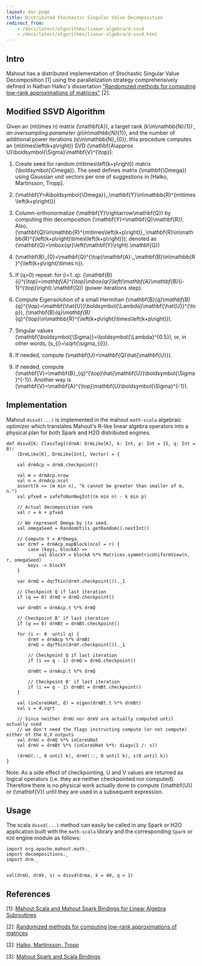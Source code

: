 ```yaml
---
layout: doc-page
title: Distributed Stochastic Singular Value Decomposition  
redirect_from:
    - /docs/latest/algorithms/linear-algebra/d-ssvd
    - /docs/latest/algorithms/linear-algebra/d-ssvd.html
---
```


## Intro

Mahout has a distributed implementation of Stochastic Singular Value Decomposition [1] using the parallelization strategy comprehensively defined in Nathan Halko's dissertation ["Randomized methods for computing low-rank approximations of matrices"](http://amath.colorado.edu/faculty/martinss/Pubs/2012_halko_dissertation.pdf) [2].

## Modified SSVD Algorithm

Given an <foo>\(m\times n\)</foo>
matrix <foo>\(\mathbf{A}\)</foo>, a target rank <foo>\(k\in\mathbb{N}_{1}\)</foo>
, an oversampling parameter <foo>\(p\in\mathbb{N}_{1}\)</foo>, 
and the number of additional power iterations <foo>\(q\in\mathbb{N}_{0}\)</foo>, 
this procedure computes an <foo>\(m\times\left(k+p\right)\)</foo>
SVD <foo>\(\mathbf{A\approx U}\boldsymbol{\Sigma}\mathbf{V}^{\top}\)</foo>:

  1. Create seed for random <foo>\(n\times\left(k+p\right)\)</foo>
  matrix <foo>\(\boldsymbol{\Omega}\)</foo>. The seed defines matrix <foo>\(\mathbf{\Omega}\)</foo>
  using Gaussian unit vectors per one of suggestions in [Halko, Martinsson, Tropp].

  2. <foo>\(\mathbf{Y=A\boldsymbol{\Omega}},\,\mathbf{Y}\in\mathbb{R}^{m\times\left(k+p\right)}\)</foo>
 
  3. Column-orthonormalize <foo>\(\mathbf{Y}\rightarrow\mathbf{Q}\)</foo>
  by computing thin decomposition <foo>\(\mathbf{Y}=\mathbf{Q}\mathbf{R}\)</foo>.
  Also, <foo>\(\mathbf{Q}\in\mathbb{R}^{m\times\left(k+p\right)},\,\mathbf{R}\in\mathbb{R}^{\left(k+p\right)\times\left(k+p\right)}\)</foo>; denoted as <foo>\(\mathbf{Q}=\mbox{qr}\left(\mathbf{Y}\right).\mathbf{Q}\)</foo>

  4. <foo>\(\mathbf{B}_{0}=\mathbf{Q}^{\top}\mathbf{A}:\,\,\mathbf{B}\in\mathbb{R}^{\left(k+p\right)\times n}\)</foo>.
 
  5. If <foo>\(q>0\)</foo>
  repeat: for <foo>\(i=1..q\)</foo>: 
  <foo>\(\mathbf{B}_{i}^{\top}=\mathbf{A}^{\top}\mbox{qr}\left(\mathbf{A}\mathbf{B}_{i-1}^{\top}\right).\mathbf{Q}\)</foo>
  (power iterations step).

  6. Compute Eigensolution of a small Hermitian <foo>\(\mathbf{B}_{q}\mathbf{B}_{q}^{\top}=\mathbf{\hat{U}}\boldsymbol{\Lambda}\mathbf{\hat{U}}^{\top}\)</foo>,
  <foo>\(\mathbf{B}_{q}\mathbf{B}_{q}^{\top}\in\mathbb{R}^{\left(k+p\right)\times\left(k+p\right)}\)</foo>.
 
  7. Singular values <foo>\(\mathbf{\boldsymbol{\Sigma}}=\boldsymbol{\Lambda}^{0.5}\)</foo>,
  or, in other words, <foo>\(s_{i}=\sqrt{\sigma_{i}}\)</foo>.
 
  8. If needed, compute <foo>\(\mathbf{U}=\mathbf{Q}\hat{\mathbf{U}}\)</foo>.

  9. If needed, compute <foo>\(\mathbf{V}=\mathbf{B}_{q}^{\top}\hat{\mathbf{U}}\boldsymbol{\Sigma}^{-1}\)</foo>.
Another way is <foo>\(\mathbf{V}=\mathbf{A}^{\top}\mathbf{U}\boldsymbol{\Sigma}^{-1}\)</foo>.




## Implementation

Mahout `dssvd(...)` is implemented in the mahout `math-scala` algebraic optimizer which translates Mahout's R-like linear algebra operators into a physical plan for both Spark and H2O distributed engines.

    def dssvd[K: ClassTag](drmA: DrmLike[K], k: Int, p: Int = 15, q: Int = 0):
        (DrmLike[K], DrmLike[Int], Vector) = {

        val drmAcp = drmA.checkpoint()

        val m = drmAcp.nrow
        val n = drmAcp.ncol
        assert(k <= (m min n), "k cannot be greater than smaller of m, n.")
        val pfxed = safeToNonNegInt((m min n) - k min p)

        // Actual decomposition rank
        val r = k + pfxed

        // We represent Omega by its seed.
        val omegaSeed = RandomUtils.getRandom().nextInt()

        // Compute Y = A*Omega.  
        var drmY = drmAcp.mapBlock(ncol = r) {
            case (keys, blockA) =>
                val blockY = blockA %*% Matrices.symmetricUniformView(n, r, omegaSeed)
            keys -> blockY
        }

        var drmQ = dqrThin(drmY.checkpoint())._1

        // Checkpoint Q if last iteration
        if (q == 0) drmQ = drmQ.checkpoint()

        var drmBt = drmAcp.t %*% drmQ
        
        // Checkpoint B' if last iteration
        if (q == 0) drmBt = drmBt.checkpoint()

        for (i <- 0  until q) {
            drmY = drmAcp %*% drmBt
            drmQ = dqrThin(drmY.checkpoint())._1            
            
            // Checkpoint Q if last iteration
            if (i == q - 1) drmQ = drmQ.checkpoint()
            
            drmBt = drmAcp.t %*% drmQ
            
            // Checkpoint B' if last iteration
            if (i == q - 1) drmBt = drmBt.checkpoint()
        }

        val (inCoreUHat, d) = eigen(drmBt.t %*% drmBt)
        val s = d.sqrt

        // Since neither drmU nor drmV are actually computed until actually used
        // we don't need the flags instructing compute (or not compute) either of the U,V outputs 
        val drmU = drmQ %*% inCoreUHat
        val drmV = drmBt %*% (inCoreUHat %*%: diagv(1 /: s))

        (drmU(::, 0 until k), drmV(::, 0 until k), s(0 until k))
    }

Note: As a side effect of checkpointing, U and V values are returned as logical operators (i.e. they are neither checkpointed nor computed).  Therefore there is no physical work actually done to compute <foo>\(\mathbf{U}\)</foo> or <foo>\(\mathbf{V}\)</foo> until they are used in a subsequent expression.


## Usage

The scala `dssvd(...)` method can easily be called in any Spark or H2O application built with the `math-scala` library and the corresponding `Spark` or `H2O` engine module as follows:

    import org.apache.mahout.math._
    import decompositions._
    import drm._
    
    
    val(drmU, drmV, s) = dssvd(drma, k = 40, q = 1)

 
## References

[1]: [Mahout Scala and Mahout Spark Bindings for Linear Algebra Subroutines](http://mahout.apache.org/users/sparkbindings/ScalaSparkBindings.pdf)

[2]: [Randomized methods for computing low-rank
approximations of matrices](http://amath.colorado.edu/faculty/martinss/Pubs/2012_halko_dissertation.pdf)

[2]: [Halko, Martinsson, Tropp](http://arxiv.org/abs/0909.4061)

[3]: [Mahout Spark and Scala Bindings](http://mahout.apache.org/users/sparkbindings/home.html)



